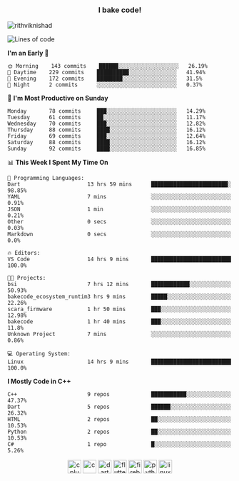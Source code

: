 <h3 align="center">I bake code!</h3>

<p align="left"> <img src="https://komarev.com/ghpvc/?username=rithviknishad" alt="rithviknishad" /> </p>

<!--START_SECTION:waka-->
![Lines of code](https://img.shields.io/badge/From%20Hello%20World%20I%27ve%20Written-0%20lines%20of%20code-blue)

**I'm an Early 🐤** 

```text
🌞 Morning    143 commits    ██████░░░░░░░░░░░░░░░░░░░   26.19% 
🌆 Daytime    229 commits    ██████████░░░░░░░░░░░░░░░   41.94% 
🌃 Evening    172 commits    ████████░░░░░░░░░░░░░░░░░   31.5% 
🌙 Night      2 commits      ░░░░░░░░░░░░░░░░░░░░░░░░░   0.37%

```
📅 **I'm Most Productive on Sunday** 

```text
Monday       78 commits     ███░░░░░░░░░░░░░░░░░░░░░░   14.29% 
Tuesday      61 commits     ██░░░░░░░░░░░░░░░░░░░░░░░   11.17% 
Wednesday    70 commits     ███░░░░░░░░░░░░░░░░░░░░░░   12.82% 
Thursday     88 commits     ████░░░░░░░░░░░░░░░░░░░░░   16.12% 
Friday       69 commits     ███░░░░░░░░░░░░░░░░░░░░░░   12.64% 
Saturday     88 commits     ████░░░░░░░░░░░░░░░░░░░░░   16.12% 
Sunday       92 commits     ████░░░░░░░░░░░░░░░░░░░░░   16.85%

```


📊 **This Week I Spent My Time On** 

```text
💬 Programming Languages: 
Dart                     13 hrs 59 mins      ████████████████████████░   98.85% 
YAML                     7 mins              ░░░░░░░░░░░░░░░░░░░░░░░░░   0.91% 
JSON                     1 min               ░░░░░░░░░░░░░░░░░░░░░░░░░   0.21% 
Other                    0 secs              ░░░░░░░░░░░░░░░░░░░░░░░░░   0.03% 
Markdown                 0 secs              ░░░░░░░░░░░░░░░░░░░░░░░░░   0.0%

🔥 Editors: 
VS Code                  14 hrs 9 mins       █████████████████████████   100.0%

🐱‍💻 Projects: 
bsi                      7 hrs 12 mins       ████████████░░░░░░░░░░░░░   50.93% 
bakecode_ecosystem_runtim3 hrs 9 mins        █████░░░░░░░░░░░░░░░░░░░░   22.26% 
scara_firmware           1 hr 50 mins        ███░░░░░░░░░░░░░░░░░░░░░░   12.98% 
bakecode                 1 hr 40 mins        ███░░░░░░░░░░░░░░░░░░░░░░   11.8% 
Unknown Project          7 mins              ░░░░░░░░░░░░░░░░░░░░░░░░░   0.86%

💻 Operating System: 
Linux                    14 hrs 9 mins       █████████████████████████   100.0%

```

**I Mostly Code in C++** 

```text
C++                      9 repos             ███████████░░░░░░░░░░░░░░   47.37% 
Dart                     5 repos             ██████░░░░░░░░░░░░░░░░░░░   26.32% 
HTML                     2 repos             ██░░░░░░░░░░░░░░░░░░░░░░░   10.53% 
Python                   2 repos             ██░░░░░░░░░░░░░░░░░░░░░░░   10.53% 
C#                       1 repo              █░░░░░░░░░░░░░░░░░░░░░░░░   5.26%

```



<!--END_SECTION:waka-->

<p align="center">
  <img src="https://devicons.github.io/devicon/devicon.git/icons/cplusplus/cplusplus-original.svg" alt="cplusplus" width="30" height="30"/>
  <img src="https://devicons.github.io/devicon/devicon.git/icons/c/c-original.svg" alt="c" width="30" height="30"/>
  <img src="https://www.vectorlogo.zone/logos/dartlang/dartlang-icon.svg" alt="dart" width="30" height="30"/>
  <img src="https://www.vectorlogo.zone/logos/flutterio/flutterio-icon.svg" alt="flutter" width="30" height="30"/> 
  <img src="https://www.vectorlogo.zone/logos/firebase/firebase-icon.svg" alt="firebase" width="30" height="30"/> 
  <img src="https://devicons.github.io/devicon/devicon.git/icons/python/python-original.svg" alt="python" width="30" height="30"/> 
  <img src="https://devicons.github.io/devicon/devicon.git/icons/linux/linux-original.svg" alt="linux" width="30" height="30"/> 
</p>

